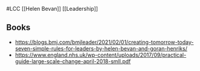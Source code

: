 #LCC 
[[Helen Bevan]]
[[Leadership]]
## Books
- https://blogs.bmj.com/bmjleader/2021/02/01/creating-tomorrow-today-seven-simple-rules-for-leaders-by-helen-bevan-and-goran-henriks/
- https://www.england.nhs.uk/wp-content/uploads/2017/09/practical-guide-large-scale-change-april-2018-smll.pdf